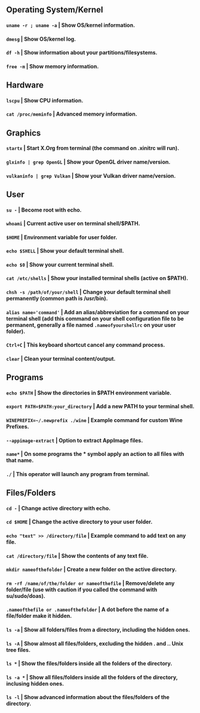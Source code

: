 ## Operating System/Kernel

#### `uname -r ; uname -a` | Show OS/kernel information.
#### `dmesg` | Show OS/kernel log.
#### `df -h` | Show information about your partitions/filesystems.
#### `free -m` | Show memory information.

## Hardware

#### `lscpu` | Show CPU information.
#### `cat /proc/meminfo` | Advanced memory information.

## Graphics

#### `startx` | Start X.Org from terminal (the command on .xinitrc will run).
#### `glxinfo | grep OpenGL` | Show your OpenGL driver name/version.
#### `vulkaninfo | grep Vulkan` | Show your Vulkan driver name/version.

## User

#### `su -` | Become root with echo.
#### `whoami` | Current active user on terminal shell/$PATH.
#### `$HOME` | Environment variable for user folder.
#### `echo $SHELL` | Show your default terminal shell.
#### `echo $0` | Show your current terminal shell.
#### `cat /etc/shells` | Show your installed terminal shells (active on $PATH).
#### `chsh -s /path/of/your/shell` | Change your default terminal shell permanently (common path is /usr/bin).
#### `alias name='command'` | Add an alias/abbreviation for a command on your terminal shell (add this command on your shell configuration file to be permanent, generally a file named `.nameofyourshellrc` on your user folder).
#### `Ctrl+C` | This keyboard shortcut cancel any command process.
#### `clear` | Clean your terminal content/output.

## Programs

#### `echo $PATH` | Show the directories in $PATH environment variable.
#### `export PATH=$PATH:your_directory` | Add a new PATH to your terminal shell.
#### `WINEPREFIX=~/.newprefix ./wine` | Example command for custom Wine Prefixes.
#### `--appimage-extract` | Option to extract AppImage files.
#### `name*` | On some programs the * symbol apply an action to all files with that name.
#### `./` | This operator will launch any program from terminal.

## Files/Folders

#### `cd -` | Change active directory with echo.
#### `cd $HOME` | Change the active directory to your user folder.
#### `echo "text" >> /directory/file` | Example command to add text on any file.
#### `cat /directory/file` | Show the contents of any text file.
#### `mkdir nameofthefolder` | Create a new folder on the active directory.
#### `rm -rf /name/of/the/folder or nameofthefile` | Remove/delete any folder/file (use with caution if you called the command with su/sudo/doas).
#### `.nameofthefile or .nameofthefolder` | A dot before the name of a file/folder make it hidden.
#### `ls -a` | Show all folders/files from a directory, including the hidden ones.
#### `ls -A` | Show almost all files/folders, excluding the hidden . and .. Unix tree files.
#### `ls *` | Show the files/folders inside all the folders of the directory.
#### `ls -a *` | Show all files/folders inside all the folders of the directory, inclusing hidden ones.
#### `ls -l` | Show advanced information about the files/folders of the directory.
